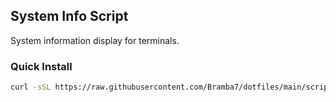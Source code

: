 ## System Info Script

System information display for terminals.

### Quick Install
```bash
curl -sSL https://raw.githubusercontent.com/Bramba7/dotfiles/main/scripts/install-system-info.sh | bash
```
